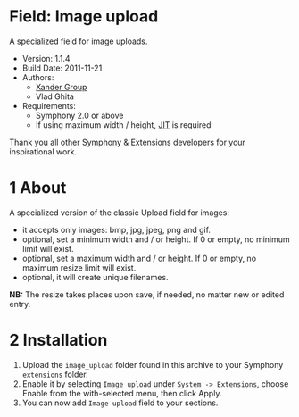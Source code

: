 Field: Image upload
==============

A specialized field for image uploads.

* Version: 1.1.4
* Build Date: 2011-11-21
* Authors:
	- [Xander Group](http://www.xanderadvertising.com)
	- Vlad Ghita
* Requirements:
	- Symphony 2.0 or above
	- If using maximum width / height, [JIT](https://github.com/symphonycms/jit_image_manipulation) is required

Thank you all other Symphony & Extensions developers for your inspirational work.



# 1 About #

A specialized version of the classic Upload field for images: 

- it accepts only images: bmp, jpg, jpeg, png and gif.
- optional, set a minimum width and / or height. If 0 or empty, no minimum limit will exist.
- optional, set a maximum width and / or height. If 0 or empty, no maximum resize limit will exist.
- optional, it will create unique filenames.

**NB:** The resize takes places upon save, if needed, no matter new or edited entry.



# 2 Installation #

1. Upload the `image_upload` folder found in this archive to your Symphony `extensions` folder.    
2. Enable it by selecting `Image upload` under `System -> Extensions`, choose Enable from the with-selected menu, then click Apply.
3. You can now add `Image upload` field to your sections.
